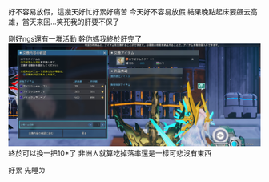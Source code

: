 好不容易放假，這幾天好忙好累好痛苦
今天好不容易放假
結果晚點起床要飆去高雄，當天來回...笑死我的肝要不保了

剛好ngs還有一堆活動
幹你媽我終於肝完了
![](https://raw.githubusercontent.com/photohost/pcblog/master/pchost/image.jpg.jpg)
終於可以換一把10*了
非洲人就算吃掉落率還是一樣可悲沒有東西


好累
先睡ㄌ
<!-- ##{"timestamp":1706832488}## -->